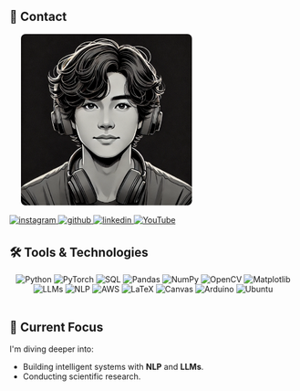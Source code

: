 ## 🚀 Contact
<div style="display: flex; align-items: center;">
  <img src="./d0bd612c-8ffd-4530-ad41-9847f7d807e5.webp" alt="Anime Image" style="width: 300px; margin-left: 20px; border-radius: 8px;">
</div>
<br>
<a href="https://instagram.com/fuxu.n" target="_blank">
<img src=https://img.shields.io/badge/instagram-%23000000.svg?&style=for-the-badge&logo=instagram&logoColor=white alt=instagram style="margin-bottom: 5px;" />
</a>
<a href="https://github.com/thaiphonghuan" target="_blank">
<img src=https://img.shields.io/badge/github-%2324292e.svg?&style=for-the-badge&logo=github&logoColor=white alt=github style="margin-bottom: 5px;" />
</a>
<a href="https://linkedin.com/in/thai-phong-huan-1150642b1" target="_blank">
<img src=https://img.shields.io/badge/linkedin-%231E77B5.svg?&style=for-the-badge&logo=linkedin&logoColor=white alt=linkedin style="margin-bottom: 5px;" />
</a>
<a href="https://www.youtube.com/@huanthai5961" target="_blank">
  <img src="https://img.shields.io/badge/-YouTube-FF0000?logo=youtube&logoColor=white&style=for-the-badge" alt="YouTube">
</a>

## 🛠️ Tools & Technologies

<div align="center">
  <img src="https://img.shields.io/badge/-Python-3776AB?logo=python&logoColor=white&style=for-the-badge" alt="Python" height="40">
  <img src="https://img.shields.io/badge/-PyTorch-EE4C2C?logo=pytorch&logoColor=white&style=for-the-badge" alt="PyTorch" height="40">
  <img src="https://img.shields.io/badge/-SQL-4479A1?logo=postgresql&logoColor=white&style=for-the-badge" alt="SQL" height="40">
  <img src="https://img.shields.io/badge/-Pandas-150458?logo=pandas&logoColor=white&style=for-the-badge" alt="Pandas" height="40">
  <img src="https://img.shields.io/badge/-NumPy-013243?logo=numpy&logoColor=white&style=for-the-badge" alt="NumPy" height="40">
  <img src="https://img.shields.io/badge/-OpenCV-5C3EE8?logo=opencv&logoColor=white&style=for-the-badge" alt="OpenCV" height="40">
  <img src="https://img.shields.io/badge/-Matplotlib-11557C?logoColor=white&style=for-the-badge" alt="Matplotlib" height="40">
  <img src="https://img.shields.io/badge/-LLMs-gray?style=for-the-badge" alt="LLMs" height="40">
  <img src="https://img.shields.io/badge/-NLP-blueviolet?style=for-the-badge" alt="NLP" height="40">
  <img src="https://img.shields.io/badge/-AWS-FF9900?logo=amazonaws&logoColor=white&style=for-the-badge" alt="AWS" height="40">
  <img src="https://img.shields.io/badge/-LaTeX-008080?logo=latex&logoColor=white&style=for-the-badge" alt="LaTeX" height="40">
  <img src="https://img.shields.io/badge/-Canvas-orange?style=for-the-badge" alt="Canvas" height="40">
  <img src="https://img.shields.io/badge/-Arduino-00979D?logo=arduino&logoColor=white&style=for-the-badge" alt="Arduino" height="40">
  <img src="https://img.shields.io/badge/-Ubuntu-E95420?logo=ubuntu&logoColor=white&style=for-the-badge" alt="Ubuntu" height="40">
</div>

<br>

## 🌱 Current Focus
I'm diving deeper into:
- Building intelligent systems with **NLP** and **LLMs**.
- Conducting scientific research.

